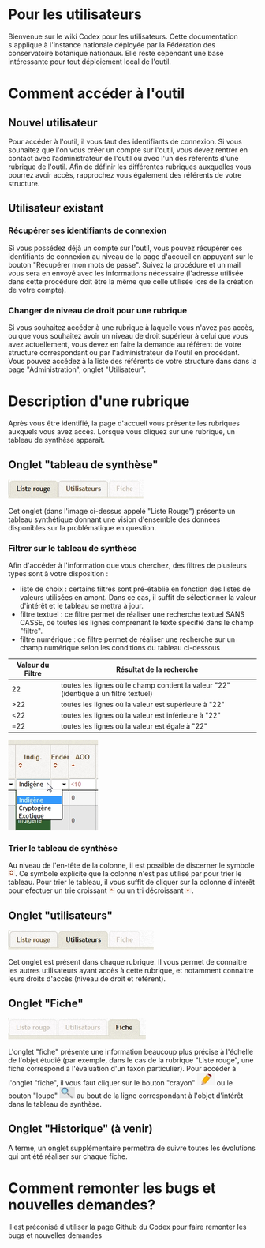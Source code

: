 # Pour les utilisateurs

Bienvenue sur le wiki Codex pour les utilisateurs. Cette documentation s'applique à l'instance nationale déployée par la Fédération des conservatoire botanique nationaux. Elle reste cependant une base intéressante pour tout déploiement local de l'outil.

# Comment accéder à l'outil
## Nouvel utilisateur

Pour accéder à l'outil, il vous faut des identifiants de connexion.
Si vous souhaitez que l'on vous créer un compte sur l'outil, vous devez rentrer en contact avec l’administrateur de l'outil ou avec l'un des référents d'une rubrique de l'outil.
Afin de définir les différentes rubriques auxquelles vous pourrez avoir accès, rapprochez vous également des référents de votre structure.

## Utilisateur existant
### Récupérer ses identifiants de connexion
Si vous possédez déjà un compte sur l'outil, vous pouvez récupérer ces identifiants de connexion au niveau de la page d'accueil en appuyant sur le bouton "Récupérer mon mots de passe". Suivez la procédure et un mail vous sera en envoyé avec les informations nécessaire (l'adresse utilisée dans cette procédure doit être la même que celle utilisée lors de la création de votre compte).

### Changer de niveau de droit pour une rubrique
Si vous souhaitez accéder à une rubrique à laquelle vous n'avez pas accès, ou que vous souhaitez avoir un niveau de droit supérieur à celui que vous avez actuellement, vous devez en faire la demande au référent de votre structure correspondant ou par l'administrateur de l'outil en procédant.
Vous pouvez accédez à la liste des référents de votre structure dans dans la page "Administration", onglet "Utilisateur".

# Description d'une rubrique
Après vous être identifié, la page d'accueil vous présente les rubriques auxquels vous avez accès. Lorsque vous cliquez sur une rubrique, un tableau de synthèse apparaît.

## Onglet "tableau de synthèse"
![](onglet_tblx_synthese.jpg)

Cet onglet (dans l'image ci-dessus appelé "Liste Rouge") présente un tableau synthétique donnant une vision d'ensemble des données disponibles sur la problématique en question.

### Filtrer sur le tableau de synthèse
Afin d'accéder à l'information que vous cherchez, des filtres de plusieurs types sont à votre disposition :
- liste de choix : certains filtres sont pré-établie en fonction des listes de valeurs utilisées en amont. Dans ce cas, il suffit de sélectionner la valeur d'intérêt et le tableau se mettra à jour.
- filtre textuel : ce filtre permet de réaliser une recherche textuel SANS CASSE, de toutes les lignes comprenant le texte spécifié dans le champ "filtre".
- filtre numérique : ce filtre permet de réaliser une recherche sur un champ numérique selon les conditions du tableau ci-dessous 

| Valeur du Filtre | Résultat de la recherche |
| -- | -- |
| 22 | toutes les lignes où le champ contient la valeur "22" (identique à un filtre textuel) |
| >22 | toutes les lignes où la valeur est supérieure à "22" |
| <22 | toutes les lignes où la valeur est inférieure à "22" |
| =22 | toutes les lignes où la valeur est égale à "22" |

![](filtre_et_trie_codex.jpg)

### Trier le tableau de synthèse
Au niveau de l'en-tête de la colonne, il est possible de discerner le symbole ![](no_trie_codex.jpg). Ce symbole explicite que la colonne n'est pas utilisé par pour trier le tableau. Pour trier le tableau, il vous suffit de cliquer sur la colonne d'intérêt pour efectuer un trie croissant ![](tri_croissant.jpg) ou un tri décroissant ![](tri_decroissant.jpg).

## Onglet "utilisateurs"
![](onglet_utilisateur.jpg)

Cet onglet est présent dans chaque rubrique. Il vous permet de connaitre les autres utilisateurs ayant accès à cette rubrique, et notamment connaitre leurs droits d'accès (niveau de droit et référent).

## Onglet "Fiche"
![](onglet_fiche.jpg)

L'onglet "fiche" présente une information beaucoup plus précise à l'échelle de l'objet étudié (par exemple, dans le cas de la rubrique "Liste rouge", une fiche correspond à l'évaluation d'un taxon particulier).
Pour accéder à l'onglet "fiche", il vous faut cliquer sur le bouton "crayon" ![](bt_edit.jpg) ou le bouton "loupe" ![](bt_view.jpg) au bout de la ligne correspondant à l'objet d'intérêt dans le tableau de synthèse.

## Onglet "Historique" (à venir)
A terme, un onglet supplémentaire permettra de suivre toutes les évolutions qui ont été réaliser sur chaque fiche.

# Comment remonter les bugs et nouvelles demandes?
Il est préconisé d'utiliser la page Github du Codex pour faire remonter les bugs et nouvelles demandes